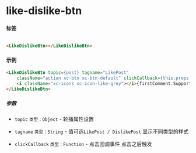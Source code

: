 # like-dislike-btn

#### 标签

```html

<LikeDislikeBtn></LikeDislikeBtn>

```

#### 示例

```html
<LikeDislikeBtn topic={post} tagname="LikePost"
	className="action xc-btn xc-btn-default" clickCallback={this.props.actions.likeTopic}>
	<i className="xc-icons xc-icon-like-grey"></i>{firstComment.Support?firstComment.Support:0}
</LikeDislikeBtn>
```

##### 参数

* `topic` `类型：Object` - 轮播属性设置

* `tagname` `类型：String` - 值可选`LikePost / DislikePost` 显示不同类型的样式

* `clickCallback` `类型：Function` - 点击回调事件 点击之后触发


